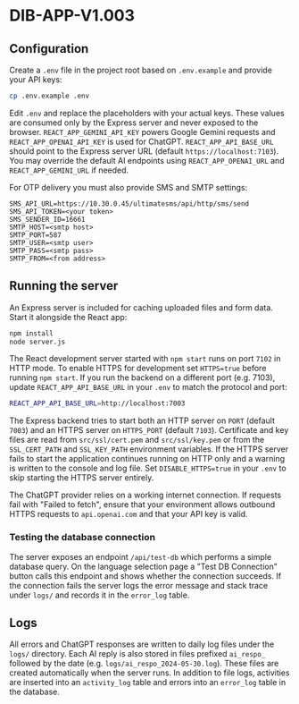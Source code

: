 # DIB-APP-V1.003


## Configuration

Create a `.env` file in the project root based on `.env.example` and provide your API keys:

```bash
cp .env.example .env
```

Edit `.env` and replace the placeholders with your actual keys. These values are consumed only by the Express server and never exposed to the browser. `REACT_APP_GEMINI_API_KEY` powers Google Gemini requests and `REACT_APP_OPENAI_API_KEY` is used for ChatGPT.
`REACT_APP_API_BASE_URL` should point to the Express server URL (default `https://localhost:7103`). You may override the default AI endpoints using `REACT_APP_OPENAI_URL` and `REACT_APP_GEMINI_URL` if needed.

For OTP delivery you must also provide SMS and SMTP settings:

```
SMS_API_URL=https://10.30.0.45/ultimatesms/api/http/sms/send
SMS_API_TOKEN=<your token>
SMS_SENDER_ID=16661
SMTP_HOST=<smtp host>
SMTP_PORT=587
SMTP_USER=<smtp user>
SMTP_PASS=<smtp pass>
SMTP_FROM=<from address>
```

## Running the server

An Express server is included for caching uploaded files and form data. Start it alongside the React app:

```bash
npm install
node server.js
```
The React development server started with `npm start` runs on port `7102` in HTTP mode.
To enable HTTPS for development set `HTTPS=true` before running `npm start`.
If you run the backend on a different port (e.g. 7103), update `REACT_APP_API_BASE_URL` in your `.env` to match the protocol and port:

```bash
REACT_APP_API_BASE_URL=http://localhost:7003
```

The Express backend tries to start both an HTTP server on `PORT` (default
`7003`) and an HTTPS server on `HTTPS_PORT` (default `7103`). Certificate and
key files are read from `src/ssl/cert.pem` and `src/ssl/key.pem` or from the
`SSL_CERT_PATH` and `SSL_KEY_PATH` environment variables. If the HTTPS server
fails to start the application continues running on HTTP only and a warning is
written to the console and log file.
Set `DISABLE_HTTPS=true` in your `.env` to skip starting the HTTPS server entirely.

The ChatGPT provider relies on a working internet connection. If requests fail with
"Failed to fetch", ensure that your environment allows outbound HTTPS requests to
`api.openai.com` and that your API key is valid.

### Testing the database connection

The server exposes an endpoint `/api/test-db` which performs a simple database query. On the language selection page a "Test DB Connection" button calls this endpoint and shows whether the connection succeeds.
If the connection fails the server logs the error message and stack trace under `logs/` and records it in the `error_log` table.

## Logs

All errors and ChatGPT responses are written to daily log files under the `logs/`
directory. Each AI reply is also stored in files prefixed `ai_respo_` followed by
the date (e.g. `logs/ai_respo_2024-05-30.log`). These files are created
automatically when the server runs. In addition to file logs, activities are
inserted into an `activity_log` table and errors into an `error_log` table in the
database.


